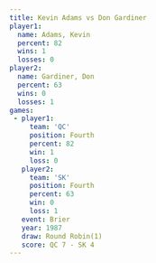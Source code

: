 ```yaml
---
title: Kevin Adams vs Don Gardiner
player1:             
  name: Adams, Kevin 
  percent: 82        
  wins: 1            
  losses: 0          
player2:             
  name: Gardiner, Don
  percent: 63        
  wins: 0            
  losses: 1          
games:
 - player1:          
     team: 'QC'      
     position: Fourth
     percent: 82     
     win: 1          
     loss: 0         
   player2:          
     team: 'SK'      
     position: Fourth
     percent: 63     
     win: 0          
     loss: 1         
   event: Brier        
   year: 1987          
   draw: Round Robin(1)
   score: QC 7 - SK 4  
---
```

